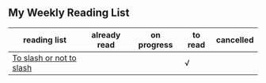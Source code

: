 ## My Weekly Reading List

reading list| already read | on progress | to read  | cancelled |
------------|--------------|-------------|----------|-----------|
[To slash or not to slash][1] |    |     | √  |   |




[1]:(http://googlewebmastercentral.blogspot.com/2010/04/to-slash-or-not-to-slash.html)
